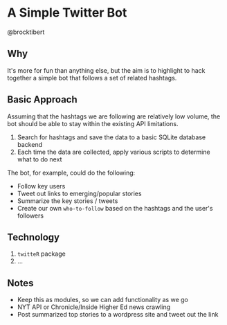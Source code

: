 # A Simple Twitter Bot
@brocktibert 


## Why
It's more for fun than anything else, but the aim is to highlight to hack together a simple bot that follows a set of related hashtags. 


## Basic Approach
Assuming that the hashtags we are following are relatively low volume, the bot should be able to stay within the existing API limitations.   

1.  Search for hashtags and save the data to a basic SQLite database backend  
2.  Each time the data are collected, apply various scripts to determine what to do next

The bot, for example, could do the following: 

-  Follow key users  
-  Tweet out links to emerging/popular stories  
-  Summarize the key stories / tweets  
-  Create our own `who-to-follow` based on the hashtags and the user's followers  

## Technology

1.  `twitteR` package  
2.  ...


## Notes  

-  Keep this as modules, so we can add functionality as we go  
-  NYT API or Chronicle/Inside Higher Ed news crawling  
-  Post summarized top stories to a wordpress site and tweet out the link  



